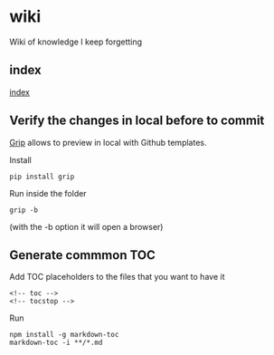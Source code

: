 # wiki
Wiki of knowledge I keep forgetting

## index

[index](index.md)

## Verify the changes in local before to commit

[Grip](https://github.com/joeyespo/grip) allows to preview in local with Github templates.

Install

```
pip install grip

```

Run inside the folder
```
grip -b
```
(with the -b option it will open a browser)

## Generate commmon TOC

Add TOC placeholders to the files that you want to have it
```
<!-- toc -->
<!-- tocstop -->
```

Run
```
npm install -g markdown-toc
markdown-toc -i **/*.md
```
